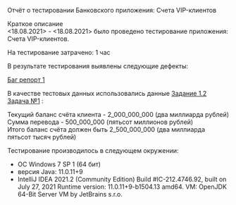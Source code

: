Отчёт о тестировании Банковского приложения: Счета VIP-клиентов

Краткое описание  
<18.08.2021> - <18.08.2021> было проведено тестирование приложения: Счета VIP-клиентов.

На тестирование затрачено: 1 час

В результате тестирования выявлены следующие дефекты:

[Баг репорт 1](https://github.com/Dmitrii-Fedotov/Java-1.2.1/issues/1)

В качестве тестовых данных использовались данные [Задание 1.2 Задача №1](https://github.com/netology-code/javaqa-homeworks/tree/master/programming) :

Текущий баланс счёта клиента - 2_000_000_000 (два миллиарда рублей)  
Сумма перевода - 500_000_000 (пятьсот миллионов рублей)  
Итого баланс счёта должен быть 2_500_000_000 (два миллиарда пятьсот тысяч рублей)

Тестирование производилось в следующем окружении:

* ОС Windows 7 SP 1 (64 бит)
* версия Java: 11.0.11+9
* IntelliJ IDEA 2021.2 (Community Edition) Build #IC-212.4746.92, built on July 27, 2021 Runtime version: 11.0.11+9-b1504.13 amd64. VM: OpenJDK 64-Bit Server VM by JetBrains s.r.o.
